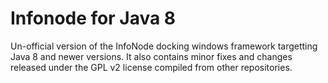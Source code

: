 # Infonode for Java 8
Un-official version of the InfoNode docking windows framework targetting Java 8 and newer versions. It also contains minor fixes and changes released under the GPL v2 license compiled from other repositories.
